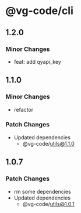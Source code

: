 # @vg-code/cli

## 1.2.0

### Minor Changes

- feat: add qyapi_key

## 1.1.0

### Minor Changes

- refactor

### Patch Changes

- Updated dependencies
  - @vg-code/utils@1.1.0

## 1.0.7

### Patch Changes

- rm some dependencies
- Updated dependencies
  - @vg-code/utils@1.0.1
